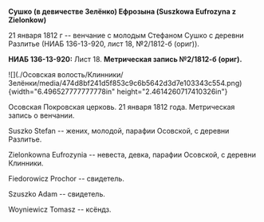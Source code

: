 **Сушко (в девичестве Зелёнко) Ефрозына (Suszkowa Eufrozyna z
Zielonkow)**

21 января 1812 г -- венчание с молодым Стефаном Сушко с деревни Разлитье
(НИАБ 136-13-920, лист 18, №2/1812-б (ориг)).

**НИАБ 136-13-920:** Лист 18. **Метрическая запись №2/1812-б (ориг).**

![](./Осовская волость/Клинники/Зелёнки/media/474d8bf241d5f853c9c6b5642d3d7e103343c554.png){width="6.496527777777778in"
height="2.4614260717410326in"}

Осовская Покровская церковь. 21 января 1812 года. Метрическая запись о
венчании.

Suszko Stefan -- жених, молодой, парафии Осовской, с деревни Разлитье.

Zielonkowna Eufrozynia -- невеста, девка, парафии Осовской, с деревни
Клинники.

Fiedorowicz Prochor -- свидетель.

Szuszko Adam -- свидетель.

Woyniewicz Tomasz -- ксёндз.
